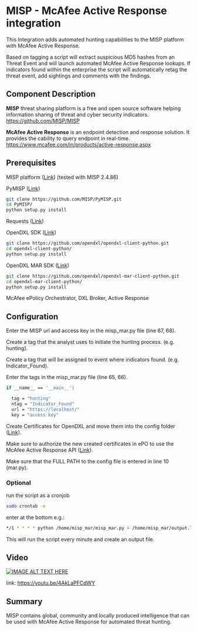 # MISP - McAfee Active Response integration
This Integration adds automated hunting capabilities to the MISP platform with McAfee Active Response.

Based on tagging a script will extract suspicious MD5 hashes from an Threat Event and will launch automated McAfee Active Response lookups. 
If indicators found within the enterprise the script will automatically retag the threat event, add sightings and comments with the findings.

## Component Description
**MISP** threat sharing platform is a free and open source software helping information sharing of threat and cyber security indicators. https://github.com/MISP/MISP

**McAfee Active Response** is an endpoint detection and response solution. It provides the cability to query endpoint in real-time. https://www.mcafee.com/in/products/active-response.aspx

## Prerequisites
MISP platform ([Link](https://github.com/MISP/MISP)) (tested with MISP 2.4.86)

PyMISP ([Link](https://github.com/MISP/PyMISP))
```sh
git clone https://github.com/MISP/PyMISP.git
cd PyMISP/
python setup.py install
```

Requests ([Link](http://docs.python-requests.org/en/master/user/install/#install))

OpenDXL SDK ([Link](https://github.com/opendxl/opendxl-client-python))
```sh
git clone https://github.com/opendxl/opendxl-client-python.git
cd opendxl-client-python/
python setup.py install
```

OpenDXL MAR SDK ([Link](https://github.com/opendxl/opendxl-mar-client-python))
```sh
git clone https://github.com/opendxl/opendxl-mar-client-python.git
cd opendxl-mar-client-python/
python setup.py install
```

McAfee ePolicy Orchestrator, DXL Broker, Active Response

## Configuration
Enter the MISP url and access key in the misp_mar.py file (line 67, 68).

Create a tag that the analyst uses to initiate the hunting process. (e.g. hunting).

Create a tag that will be assigned to event where indicators found. (e.g. Indicator_Found).

Enter the tags in the misp_mar.py file (line 65, 66).
```sh
if __name__ == '__main__':

  tag = "hunting"
  ntag = "Indicator_Found"
  url = "https://localhost/"
  key = "access key"
```
Create Certificates for OpenDXL and move them into the config folder ([Link](https://opendxl.github.io/opendxl-client-python/pydoc/epoexternalcertissuance.html)). 

Make sure to authorize the new created certificates in ePO to use the McAfee Active Response API ([Link](https://opendxl.github.io/opendxl-client-python/pydoc/marsendauth.html)).

Make sure that the FULL PATH to the config file is entered in line 10 (mar.py).

### Optional

run the script as a cronjob

```sh
sudo crontab -e
```

enter at the bottom e.g.:
```sh
*/1 * * * * python /home/misp_mar/misp_mar.py > /home/misp_mar/output.log
```

This will run the script every minute and create an output file.

## Video

[![IMAGE ALT TEXT HERE](https://img.youtube.com/vi/4AkLaPFCdWY/0.jpg)](https://www.youtube.com/watch?v=4AkLaPFCdWY)

link: https://youtu.be/4AkLaPFCdWY

## Summary
MISP contains global, community and locally produced intelligence that can be used with McAfee Active Response for automated threat hunting.
